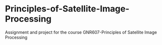 # Principles-of-Satellite-Image-Processing
Assignment and project for the course GNR607-Principles of Satellite Image Processing
